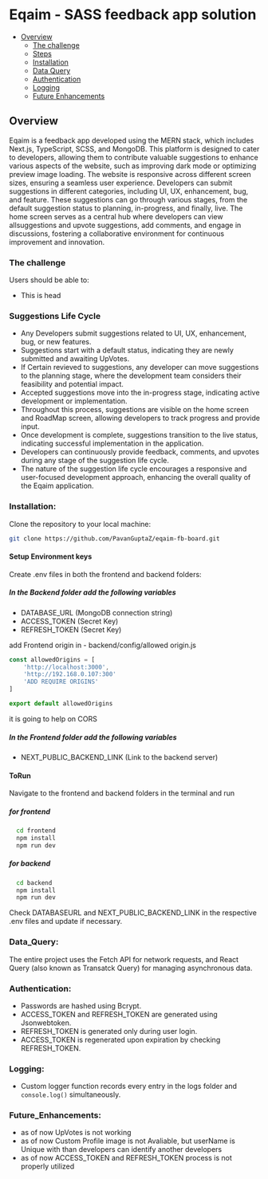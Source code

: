 # Eqaim - SASS feedback app solution

- [Overview](#overview)
  - [The challenge](#the-challenge)
  - [Steps](#steps)
  - [Installation](#Installation)
  - [Data Query](#Data_Query)
  - [Authentication](#Authentication)
  - [Logging](#Logging)
  - [Future Enhancements](#Future_Enhancements)

## Overview

Eqaim is a feedback app developed using the MERN stack, which includes Next.js, TypeScript, SCSS, and MongoDB. This platform is designed to cater to developers, allowing them to contribute valuable suggestions to enhance various aspects of the website, such as improving dark mode or optimizing preview image loading. The website is responsive across different screen sizes, ensuring a seamless user experience. Developers can submit suggestions in different categories, including UI, UX, enhancement, bug, and feature. These suggestions can go through various stages, from the default suggestion status to planning, in-progress, and finally, live. The home screen serves as a central hub where developers can view allsuggestions and upvote suggestions, add comments, and engage in discussions, fostering a collaborative environment for continuous improvement and innovation.

### The challenge

Users should be able to:

- This is head

### Suggestions Life Cycle

- Any Developers submit suggestions related to UI, UX, enhancement, bug, or new features.
- Suggestions start with a default status, indicating they are newly submitted and awaiting UpVotes.
- If Certain revieved to suggestions, any developer can move suggestions to the planning stage, where the development team considers their feasibility and potential impact.
- Accepted suggestions move into the in-progress stage, indicating active development or implementation.
- Throughout this process, suggestions are visible on the home screen and RoadMap screen, allowing developers to track progress and provide input.
- Once development is complete, suggestions transition to the live status, indicating successful implementation in the application.
- Developers can continuously provide feedback, comments, and upvotes during any stage of the suggestion life cycle.
- The nature of the suggestion life cycle encourages a responsive and user-focused development approach, enhancing the overall quality of the Eqaim application.

### Installation:
Clone the repository to your local machine:
```bash
git clone https://github.com/PavanGuptaZ/eqaim-fb-board.git
```

#### Setup Environment keys
Create .env files in both the frontend and backend folders:
##### In the Backend folder add the following variables
-	DATABASE_URL (MongoDB connection string)
-	ACCESS_TOKEN (Secret Key)
-	REFRESH_TOKEN (Secret Key)

add Frontend origin in - backend/config/allowed origin.js

````JavaScript
const allowedOrigins = [
    'http://localhost:3000',
    'http://192.168.0.107:300'
    'ADD REQUIRE ORIGINS'
]

export default allowedOrigins
````

it is going to help on CORS

##### In the Frontend folder add the following variables
- NEXT_PUBLIC_BACKEND_LINK (Link to the backend server)

#### ToRun
Navigate to the frontend and backend folders in the terminal and run

##### for frontend
````bash
  cd frontend
  npm install
  npm run dev
````

##### for backend
````bash
  cd backend
  npm install
  npm run dev
````

Check DATABASEURL and NEXT_PUBLIC_BACKEND_LINK in the respective .env files and update if necessary.


### Data_Query:
The entire project uses the Fetch API for network requests, and React Query (also known as Transatck Query) for managing asynchronous data.


### Authentication:
- Passwords are hashed using Bcrypt.
- ACCESS_TOKEN and REFRESH_TOKEN are generated using Jsonwebtoken.
- REFRESH_TOKEN is generated only during user login.
- ACCESS_TOKEN is regenerated upon expiration by checking REFRESH_TOKEN.

### Logging:
- Custom logger function records every entry in the logs folder and `console.log()` simultaneously.

###	Future_Enhancements:
-	as of now UpVotes is not working
-	as of now Custom Profile image is not Avaliable, but userName is Unique with than developers can identify another developers 
-	as of now ACCESS_TOKEN and REFRESH_TOKEN process is not properly utilized 